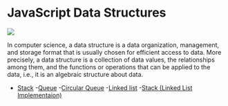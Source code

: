# JavaScript Data Structures


<img src ="https://res.cloudinary.com/practicaldev/image/fetch/s--UvDhTF7y--/c_imagga_scale,f_auto,fl_progressive,h_420,q_auto,w_1000/https://dev-to-uploads.s3.amazonaws.com/uploads/articles/c3h8gimwa9at857tpo7z.png"/>


In computer science, a data structure is a data organization, management, and storage format that is usually chosen for efficient access to data. More precisely, a data structure is a collection of data values, the relationships among them, and the functions or operations that can be applied to the data, i.e., it is an algebraic structure about data.


- [Stack](https://github.com/Abdelrahmankhaled12/Data-Structures/tree/main/Stack)
-[Queue](https://github.com/Abdelrahmankhaled12/Data-Structures/tree/main/Queue)
-[Circular Queue](https://github.com/Abdelrahmankhaled12/Data-Structures/tree/main/Circular%20Queue)
-[Linked list](https://github.com/Abdelrahmankhaled12/Data-Structures/tree/main/Linked%20list)
-[Stack (Linked List Implementaion)](https://github.com/Abdelrahmankhaled12/Data-Structures/tree/main/Stack%20(Linked%20List%20Implementaion))

